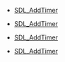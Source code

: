 <!-- DO NOT HAND-EDIT CATEGORY LISTS, THEY ARE AUTOGENERATED AND WILL BE OVERWRITTEN, BASED ON TAGS IN INDIVIDUAL PAGE FOOTERS. EDIT THOSE INSTEAD. -->
<!-- BEGIN CATEGORY LIST -->
- [SDL_AddTimer](SDL_AddTimer)
<!-- END CATEGORY LIST -->
- [SDL_AddTimer](SDL_AddTimer)
<!-- END CATEGORY LIST -->
- [SDL_AddTimer](SDL_AddTimer)
<!-- END CATEGORY LIST -->
- [SDL_AddTimer](SDL_AddTimer)
<!-- END CATEGORY LIST -->
